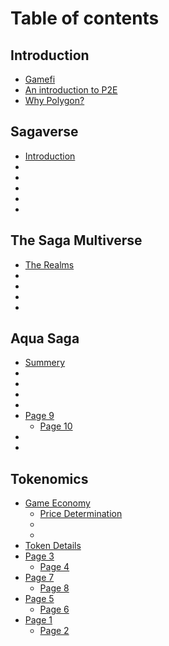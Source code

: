 # Table of contents

## Introduction

* [Gamefi](introduction/gamefi.md)
* [An introduction to P2E](introduction/intro-p2e.md)
* [Why Polygon?](introduction/polygon.md)

## Sagaverse

* [Introduction](sagaverse/page-2.md)
*
*
*
*
*

## The Saga Multiverse

* [The Realms](the-saga-multiverse/page-3.md)
*
*
*
*

## Aqua Saga

* [Summery](aqua-saga/summery.md)
*
*
*
*
* [Page 9](aqua-saga/page-9/README.md)
  * [Page 10](aqua-saga/page-9/page-10.md)
*
*

## Tokenomics

* [Game Economy](tokenomics/page-4/README.md)
  * [Price Determination](tokenomics/page-4/page-5.md)
  *
  *
* [Token Details](tokenomics/page-6.md)
* [Page 3](tokenomics/page-3/README.md)
  * [Page 4](tokenomics/page-3/page-4.md)
* [Page 7](tokenomics/page-7/README.md)
  * [Page 8](tokenomics/page-7/page-8.md)
* [Page 5](tokenomics/page-5/README.md)
  * [Page 6](tokenomics/page-5/page-6.md)
* [Page 1](tokenomics/page-1/README.md)
  * [Page 2](tokenomics/page-1/page-2.md)
